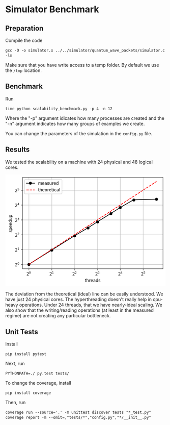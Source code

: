 # Simulator Benchmark

## Preparation

Compile the code

    gcc -O -o simulator.x ../../simulator/quantum_wave_packets/simulator.c -lm

Make sure that you have write access to a temp folder. By default we use the `/tmp` location.

## Benchmark

Run

    time python scalability_benchmark.py -p 4 -n 12

Where the "-p" argument idicates how many processes are created and the "-n" argument indicates how many groups of examples we create.

You can change the parameters of the simulation in the `config.py` file.

## Results

We tested the scalability on a machine with 24 physical and 48 logical cores.

![Simulator Benchmark](../../figures/simulator_benchmark.png "Simulator Scalability Benchmark")

The deviation from the theoretical (ideal) line can be easily understood. We have just 24 physical cores.
The hyperthreading doesn't really help in cpu-heavy operations. Under 24 threads, that we have nearly-ideal scaling.
We also show that the writing/reading operations (at least in the measured regime) are not creating any particular bottleneck.

## Unit Tests

Install

    pip install pytest

Next, run

    PYTHONPATH=./ py.test tests/

To change the coverage, install

    pip install coverage

Then, run

    coverage run --source='.' -m unittest discover tests "*_test.py"
    coverage report -m --omit=,"tests/*","config.py","*/__init__.py"
